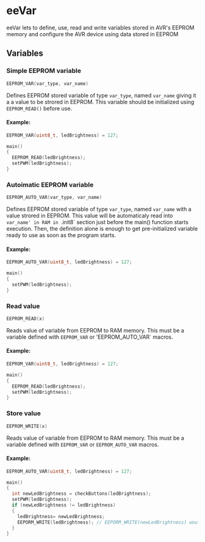 # eeVar
eeVar lets to define, use, read and write variables stored in AVR's EEPROM memory and configure the AVR device using data stored in EEPROM
## Variables
### Simple EEPROM variable
```C
EEPROM_VAR(var_type, var_name)
```
Defines EEPROM stored variable of type `var_type`, named `var_name` giving it a a value to be strored in EEPROM. This variable should be initialized using `EEPROM_READ()` before use.
#### Example:
```C
EEPROM_VAR(uint8_t, ledBrightness) = 127;

main()
{
  EEPROM_READ(ledBrightness);
  setPWM(ledBrightness);
}
```
### Autoimatic EEPROM variable
```C
EEPROM_AUTO_VAR(var_type, var_name)
```
Defines EEPROM stored variable of type `var_type`, named `var_name` with a value strored in EEPROM. This value will be automaticaly read into `var_name' in RAM in `.init8` section just before the main() function starts execution. Then, the definition alone is enough to get pre-initialized variable ready to use as soon as the program starts.
#### Example:
```C
EEPROM_AUTO_VAR(uint8_t, ledBrightness) = 127;

main()
{
  setPWM(ledBrightness);
}
```
### Read value
```C
EEPROM_READ(x)
```
Reads value of variable from EEPROM to RAM memory. This must be a variable defined with `EEPROM_VAR` or 'EEPROM_AUTO_VAR` macros.
#### Example:
```C
EEPROM_VAR(uint8_t, ledBrightness) = 127;

main()
{
  EEPROM_READ(ledBrightness);
  setPWM(ledBrightness);
}
```
### Store value
```C
EEPROM_WRITE(x)
```
Reads value of variable from EEPROM to RAM memory. This must be a variable defined with `EEPROM_VAR` or `EEPROM_AUTO_VAR` macros.
#### Example:
```C
EEPROM_AUTO_VAR(uint8_t, ledBrightness) = 127;

main()
{
  int newLedBrightness = checkButtons(ledBrightness);
  setPWM(ledBrightness);
  if (newLedBrightness != ledBrightness)
  {
    ledBrightness= newLedBrightness;
    EEPORM_WRITE(ledBrightness); // EEPORM_WRITE(newLedBrightness) wouldn't work
  }
}
```

